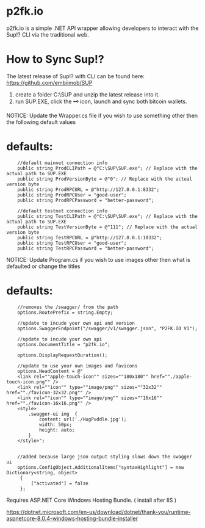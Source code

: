 ﻿# p2fk.io
p2fk.io is a simple .NET API wrapper allowing developers to interact with the Sup!? CLI via the traditional web.



# How to Sync Sup!?
The latest release of Sup!? with CLI can be found here: https://github.com/embiimob/SUP

1. create a folder C:\SUP and unzip the latest release into it.
2. run SUP.EXE,  click the 🗝️ icon, launch and sync both bitcoin wallets.




NOTICE: Update the Wrapper.cs file if you wish to use something other then the following default values 

# defaults:

        //default mainnet connection info
        public string ProdCLIPath = @"C:\SUP\SUP.exe"; // Replace with the actual path to SUP.EXE
        public string ProdVersionByte = @"0"; // Replace with the actual version byte
        public string ProdRPCURL = @"http://127.0.0.1:8332";
        public string ProdRPCUser = "good-user";
        public string ProdRPCPassword = "better-password";

        //default testnet connection info
        public string TestCLIPath = @"C:\SUP\SUP.exe"; // Replace with the actual path to SUP.EXE
        public string TestVersionByte = @"111"; // Replace with the actual version byte
        public string TestRPCURL = @"http://127.0.0.1:18332";
        public string TestRPCUser = "good-user";
        public string TestRPCPassword = "better-password";




NOTICE: Update Program.cs if you wish to use images other then what is defaulted or change the titles

# defaults:

        //removes the /swagger/ from the path
        options.RoutePrefix = string.Empty;

        //update to incude your own api and version
        options.SwaggerEndpoint("/swagger/v1/swagger.json", "P2FK.IO V1");

        //update to incude your own api 
        options.DocumentTitle = "p2fk.io";

        options.DisplayRequestDuration();

        //update to use your own images and favicons
        options.HeadContent = @"
        <link rel=""apple-touch-icon"" sizes=""180x180"" href=""./apple-touch-icon.png"" />
        <link rel=""icon"" type=""image/png"" sizes=""32x32"" href=""./favicon-32x32.png"" />
        <link rel=""icon"" type=""image/png"" sizes=""16x16"" href=""./favicon-16x16.png"" />
        <style>
            .swagger-ui img  {
                content: url('./HugPuddle.jpg');
                width: 50px;
                height: auto;
            }
        </style>";


        //added because large json output styling slows down the swagger ui
        options.ConfigObject.AdditionalItems["syntaxHighlight"] = new Dictionary<string, object>
         {
             ["activated"] = false
         };





Requires ASP.NET Core Windows Hosting Bundle. ( install after IIS )

https://dotnet.microsoft.com/en-us/download/dotnet/thank-you/runtime-aspnetcore-8.0.4-windows-hosting-bundle-installer 